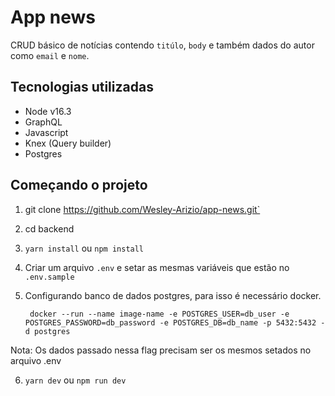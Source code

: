 # App news

CRUD básico de notícias contendo `titúlo`, `body` e também dados do autor como `email` e `nome`.

## Tecnologias utilizadas

- Node v16.3
- GraphQL
- Javascript
- Knex (Query builder)
- Postgres

## Começando o projeto

1. git clone  <a>https://github.com/Wesley-Arizio/app-news.git` </a>
2. cd backend
3. `yarn install` ou `npm install`
4. Criar um arquivo `.env` e setar as mesmas variáveis que estão no `.env.sample`
5. Configurando banco de dados postgres, para isso é necessário docker.

        docker --run --name image-name -e POSTGRES_USER=db_user -e POSTGRES_PASSWORD=db_password -e POSTGRES_DB=db_name -p 5432:5432 -d postgres
 Nota: Os dados passado nessa flag precisam ser os mesmos setados no arquivo .env

6. `yarn dev` ou `npm run dev`